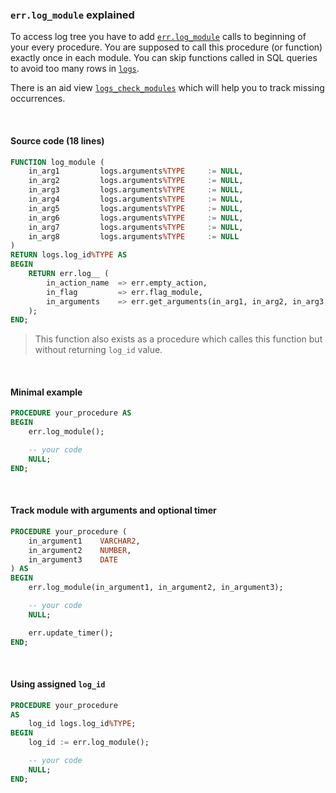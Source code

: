 ### `err.log_module` explained

To access log tree you have to add [`err.log_module`](../packages/err.spec.sql#log_module) calls to beginning of your every procedure.
You are supposed to call this procedure (or function) exactly once in each module.
You can skip functions called in SQL queries to avoid too many rows in [`logs`](../tables/logs.md).

There is an aid view [`logs_check_modules`](../views/logs_check_modules.sql) which will help you to track missing occurrences.

<br />



#### Source code (18 lines)

```sql
FUNCTION log_module (
    in_arg1         logs.arguments%TYPE     := NULL,
    in_arg2         logs.arguments%TYPE     := NULL,
    in_arg3         logs.arguments%TYPE     := NULL,
    in_arg4         logs.arguments%TYPE     := NULL,
    in_arg5         logs.arguments%TYPE     := NULL,
    in_arg6         logs.arguments%TYPE     := NULL,
    in_arg7         logs.arguments%TYPE     := NULL,
    in_arg8         logs.arguments%TYPE     := NULL
)
RETURN logs.log_id%TYPE AS
BEGIN
    RETURN err.log__ (
        in_action_name  => err.empty_action,
        in_flag         => err.flag_module,
        in_arguments    => err.get_arguments(in_arg1, in_arg2, in_arg3, in_arg4, in_arg5, in_arg6, in_arg7, in_arg8)
    );
END;
```

> This function also exists as a procedure which calles this function but without returning `log_id` value.

<br />



#### Minimal example

```sql
PROCEDURE your_procedure AS
BEGIN
    err.log_module();

    -- your code
    NULL;
END;
```

<br />



#### Track module with arguments and optional timer

```sql
PROCEDURE your_procedure (
    in_argument1    VARCHAR2,
    in_argument2    NUMBER,
    in_argument3    DATE
) AS
BEGIN
    err.log_module(in_argument1, in_argument2, in_argument3);

    -- your code
    NULL;

    err.update_timer();
END;
```

<br />



#### Using assigned `log_id`

```sql
PROCEDURE your_procedure
AS
    log_id logs.log_id%TYPE;
BEGIN
    log_id := err.log_module();

    -- your code
    NULL;
END;
```

<br />

